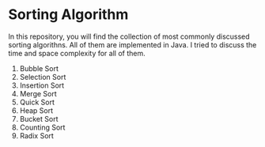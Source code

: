 # Sorting Algorithm

In this repository, you will find the collection of most commonly discussed sorting algorithns. All of them are implemented in Java. I tried to discuss the time and space complexity for all of them.

1. Bubble Sort
2. Selection Sort
3. Insertion Sort
4. Merge Sort
5. Quick Sort
6. Heap Sort
7. Bucket Sort
8. Counting Sort
9. Radix Sort 
